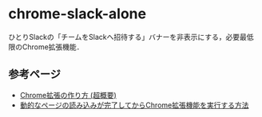 # chrome-slack-alone

ひとりSlackの「チームをSlackへ招待する」バナーを非表示にする，必要最低限のChrome拡張機能．

## 参考ページ

- [Chrome拡張の作り方 (超概要)](https://qiita.com/RyBB/items/32b2a7b879f21b3edefc)
- [動的なページの読み込みが完了してからChrome拡張機能を実行する方法](https://qiita.com/3mc/items/c3c580ca5de4a2d3990d)